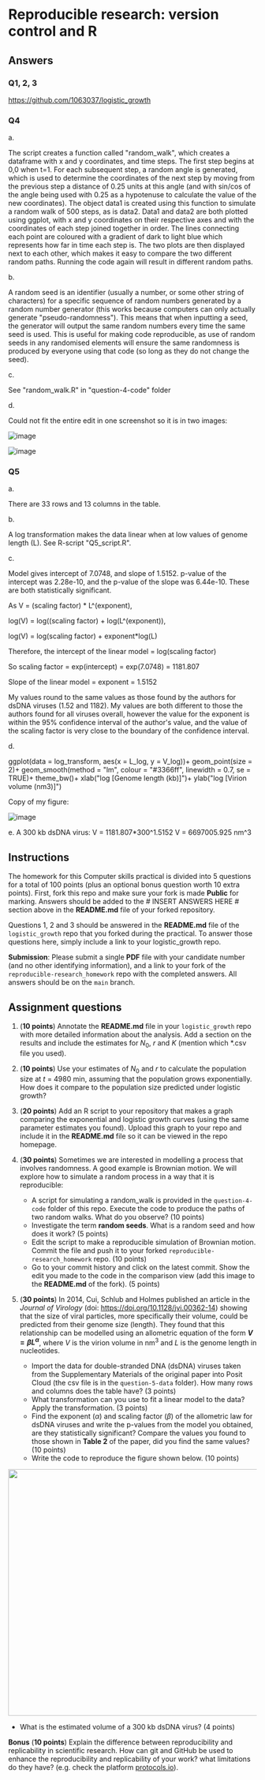 # Reproducible research: version control and R

## Answers
### Q1, 2, 3

https://github.com/1063037/logistic_growth

### Q4
a.

The script creates a function called "random_walk", which creates a dataframe with x and y coordinates, and time steps. The first step begins at 0,0 when t=1. For each subsequent step, a random angle is generated, which is used to determine the coordinates of the next step by moving from the previous step a distance of 0.25 units at this angle (and with sin/cos of the angle being used with 0.25 as a hypotenuse to calculate the value of the new coordinates). The object data1 is created using this function to simulate a random walk of 500 steps, as is data2. Data1 and data2 are both plotted using ggplot, with x and y coordinates on their respective axes and with the coordinates of each step joined together in order. The lines connecting each point are coloured with a gradient of dark to light blue which represents how far in time each step is. The two plots are then displayed next to each other, which makes it easy to compare the two different random paths. Running the code again will result in different random paths.

b.

A random seed is an identifier (usually a number, or some other string of characters) for a specific sequence of random numbers generated by a random number generator (this works because computers can only actually generate "pseudo-randomness"). This means that when inputting a seed, the generator will output the same random numbers every time the same seed is used. This is useful for making code reproducible, as use of random seeds in any randomised elements will ensure the same randomness is produced by everyone using that code (so long as they do not change the seed).

c.

See "random_walk.R" in "question-4-code" folder

d.

Could not fit the entire edit in one screenshot so it is in two images:

![image](https://github.com/1063037/reproducible-research_homework/assets/150165336/69b0f180-f464-4c98-af1e-59c9f05d5bc7)

![image](https://github.com/1063037/reproducible-research_homework/assets/150165336/6435a092-9139-4eae-9283-53dff347095b)


### Q5
a.

There are 33 rows and 13 columns in the table.

b.

A log transformation makes the data linear when at low values of genome length (L). See R-script "Q5_script.R".

c.

Model gives intercept of 7.0748, and slope of 1.5152. p-value of the intercept was 2.28e-10, and the p-value of the slope was 6.44e-10. These are both statistically significant.

As V = (scaling factor) * L^(exponent),

log(V) = log((scaling factor) + log(L^(exponent)),

log(V) = log(scaling factor) + exponent*log(L)

Therefore, the intercept of the linear model = log(scaling factor)

So scaling factor = exp(intercept) = exp(7.0748) = 1181.807

Slope of the linear model = exponent = 1.5152

My values round to the same values as those found by the authors for dsDNA viruses (1.52 and 1182).
My values are both different to those the authors found for all viruses overall, however the value for the exponent is within the 95% confidence interval of the author's value, and the value of the scaling factor is very close to the boundary of the confidence interval.

d.

ggplot(data = log_transform, aes(x = L_log, y = V_log))+
  geom_point(size = 2)+
  geom_smooth(method = "lm", colour = "#3366ff", linewidth = 0.7, se = TRUE)+
  theme_bw()+
  xlab("log [Genome length (kb)]")+
  ylab("log [Virion volume (nm3)]")

Copy of my figure:

![image](https://github.com/1063037/reproducible-research_homework/assets/150165336/30a748f3-15b4-437f-97f2-d0d3f72bb08d)

e.
A 300 kb dsDNA virus:
V = 1181.807*300^1.5152
V = 6697005.925 nm^3



## Instructions

The homework for this Computer skills practical is divided into 5 questions for a total of 100 points (plus an optional bonus question worth 10 extra points). First, fork this repo and make sure your fork is made **Public** for marking. Answers should be added to the # INSERT ANSWERS HERE # section above in the **README.md** file of your forked repository.

Questions 1, 2 and 3 should be answered in the **README.md** file of the `logistic_growth` repo that you forked during the practical. To answer those questions here, simply include a link to your logistic_growth repo.

**Submission**: Please submit a single **PDF** file with your candidate number (and no other identifying information), and a link to your fork of the `reproducible-research_homework` repo with the completed answers. All answers should be on the `main` branch.

## Assignment questions 

1) (**10 points**) Annotate the **README.md** file in your `logistic_growth` repo with more detailed information about the analysis. Add a section on the results and include the estimates for $N_0$, $r$ and $K$ (mention which *.csv file you used).
   
2) (**10 points**) Use your estimates of $N_0$ and $r$ to calculate the population size at $t$ = 4980 min, assuming that the population grows exponentially. How does it compare to the population size predicted under logistic growth? 

3) (**20 points**) Add an R script to your repository that makes a graph comparing the exponential and logistic growth curves (using the same parameter estimates you found). Upload this graph to your repo and include it in the **README.md** file so it can be viewed in the repo homepage.
   
4) (**30 points**) Sometimes we are interested in modelling a process that involves randomness. A good example is Brownian motion. We will explore how to simulate a random process in a way that it is reproducible:

   - A script for simulating a random_walk is provided in the `question-4-code` folder of this repo. Execute the code to produce the paths of two random walks. What do you observe? (10 points)
   - Investigate the term **random seeds**. What is a random seed and how does it work? (5 points)
   - Edit the script to make a reproducible simulation of Brownian motion. Commit the file and push it to your forked `reproducible-research_homework` repo. (10 points)
   - Go to your commit history and click on the latest commit. Show the edit you made to the code in the comparison view (add this image to the **README.md** of the fork). (5 points)

5) (**30 points**) In 2014, Cui, Schlub and Holmes published an article in the *Journal of Virology* (doi: https://doi.org/10.1128/jvi.00362-14) showing that the size of viral particles, more specifically their volume, could be predicted from their genome size (length). They found that this relationship can be modelled using an allometric equation of the form **$`V = \beta L^{\alpha}`$**, where $`V`$ is the virion volume in nm<sup>3</sup> and $`L`$ is the genome length in nucleotides.

   - Import the data for double-stranded DNA (dsDNA) viruses taken from the Supplementary Materials of the original paper into Posit Cloud (the csv file is in the `question-5-data` folder). How many rows and columns does the table have? (3 points)
   - What transformation can you use to fit a linear model to the data? Apply the transformation. (3 points)
   - Find the exponent ($\alpha$) and scaling factor ($\beta$) of the allometric law for dsDNA viruses and write the p-values from the model you obtained, are they statistically significant? Compare the values you found to those shown in **Table 2** of the paper, did you find the same values? (10 points)
   - Write the code to reproduce the figure shown below. (10 points)

  <p align="center">
     <img src="https://github.com/josegabrielnb/reproducible-research_homework/blob/main/question-5-data/allometric_scaling.png" width="600" height="500">
  </p>

  - What is the estimated volume of a 300 kb dsDNA virus? (4 points)

**Bonus** (**10 points**) Explain the difference between reproducibility and replicability in scientific research. How can git and GitHub be used to enhance the reproducibility and replicability of your work? what limitations do they have? (e.g. check the platform [protocols.io](https://www.protocols.io/)).
